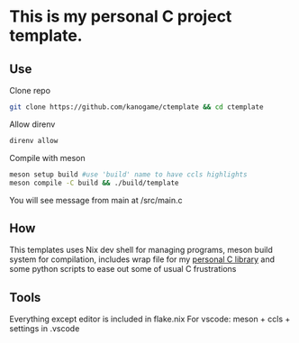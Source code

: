 # This is my personal C project template.
## Use
Clone repo
```bash
git clone https://github.com/kanogame/ctemplate && cd ctemplate
```
Allow direnv
```bash
direnv allow
```
Compile with meson
```bash
meson setup build #use 'build' name to have ccls highlights
meson compile -C build && ./build/template 
```
You will see message from main at /src/main.c
## How
This templates uses Nix dev shell for managing programs, meson build system for compilation, includes wrap file for my [personal C library](https://github.com/kanogame/klib) and some python scripts to ease out some of usual C frustrations
## Tools
Everything except editor is included in flake.nix
For vscode: meson + ccls + settings in .vscode
